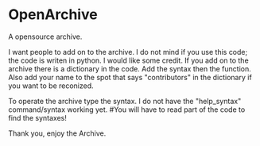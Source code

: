 # OpenArchive
A opensource archive.

I want people to add on to the archive.
I do not mind if you use this code; the code is writen in python.
I would like some credit.
If you add on to the archive there is a dictionary in the code.
Add the syntax then the function.
Also add your name to the spot that says "contributors" in the dictionary if you want to be reconized.

To operate the archive type the syntax.
I do not have the "help_syntax" command/syntax working yet. 
#You will have to read part of the code to find the syntaxes!

Thank you, enjoy the Archive.
